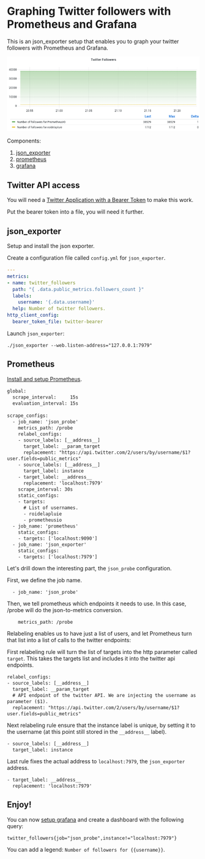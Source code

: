 # Graphing Twitter followers with Prometheus and Grafana

This is an json_exporter setup that enables you to graph your twitter followers
with Prometheus and Grafana.

![Example panel about Twitter Followers](grafana.png)


Components:

1. [json_exporter](https://github.com/prometheus-community/json_exporter)
2. [prometheus](https://prometheus.io)
2. [grafana](https://grafana.com/)

## Twitter API access

You will need a [Twitter Application with a Bearer
Token](https://developer.twitter.com/en/docs/authentication/oauth-2-0) to make
this work.

Put the bearer token into a file, you will need it further.

## json_exporter

Setup and install the json exporter.

Create a configuration file called `config.yml` for `json_exporter`.

```yaml
---
metrics:
- name: twitter_followers
  path: "{ .data.public_metrics.followers_count }"
  labels:
    username: '{.data.username}'
  help: Number of twitter followers.
http_client_config:
  bearer_token_file: twitter-bearer
```

Launch `json_exporter`:

```
./json_exporter --web.listen-address="127.0.0.1:7979"
```

## Prometheus

[Install and setup
Prometheus](https://prometheus.io/docs/prometheus/latest/getting_started/).


```
global:
  scrape_interval:     15s
  evaluation_interval: 15s

scrape_configs:
  - job_name: 'json_probe'
    metrics_path: /probe
    relabel_configs:
    - source_labels: [__address__]
      target_label: __param_target
      replacement: "https://api.twitter.com/2/users/by/username/$1?user.fields=public_metrics"
    - source_labels: [__address__]
      target_label: instance
    - target_label: __address__
      replacement: 'localhost:7979'
    scrape_interval: 30s
    static_configs:
    - targets:
      # List of usernames.
      - roidelapluie
      - prometheusio
  - job_name: 'prometheus'
    static_configs:
    - targets: ['localhost:9090']
  - job_name: 'json_exporter'
    static_configs:
    - targets: ['localhost:7979']
```

Let's drill down the interesting part, the `json_probe` configuration.


First, we define the job name.

```
  - job_name: 'json_probe'
```

Then, we tell prometheus which endpoints it needs to use. In this case, /probe
will do the json-to-metrics conversion.

```
    metrics_path: /probe
```

Relabeling enables us to have just a list of users, and let Prometheus turn that
list into a list of calls to the twitter endpoints:

First relabeling rule will turn the list of targets into the http parameter called `target`.
This takes the targets list and includes it into the twitter api endpoints.

```
relabel_configs:
- source_labels: [__address__]
  target_label: __param_target
  # API endpoint of the twitter API. We are injecting the username as parameter ($1).
  replacement: "https://api.twitter.com/2/users/by/username/$1?user.fields=public_metrics"
```

Next relabeling rule ensure that the instance label is unique, by setting it to
the username (at this point still stored in the `__address__` label).

```
- source_labels: [__address__]
  target_label: instance
```

Last rule fixes the actual address to `localhost:7979`, the `json_exporter` address.

```
- target_label: __address__
  replacement: 'localhost:7979'
```


## Enjoy!

You can now [setup
grafana](https://grafana.com/docs/grafana/latest/installation/) and create a
dashboard with the following query:

```
twitter_followers{job="json_probe",instance!="localhost:7979"}
```

You can add a legend: `Number of followers for {{username}}`.
